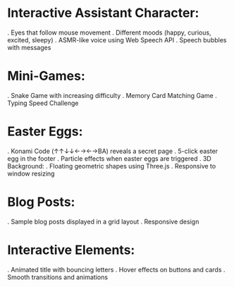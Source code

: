 # Interactive Assistant Character:
. Eyes that follow mouse movement
. Different moods (happy, curious, excited, sleepy)
. ASMR-like voice using Web Speech API
. Speech bubbles with messages
# Mini-Games:
. Snake Game with increasing difficulty
. Memory Card Matching Game
. Typing Speed Challenge
# Easter Eggs:
. Konami Code (↑↑↓↓←→←→BA) reveals a secret page
. 5-click easter egg in the footer
. Particle effects when easter eggs are triggered
. 3D Background:
. Floating geometric shapes using Three.js
. Responsive to window resizing
# Blog Posts:
. Sample blog posts displayed in a grid layout
. Responsive design
# Interactive Elements:
. Animated title with bouncing letters
. Hover effects on buttons and cards
. Smooth transitions and animations
